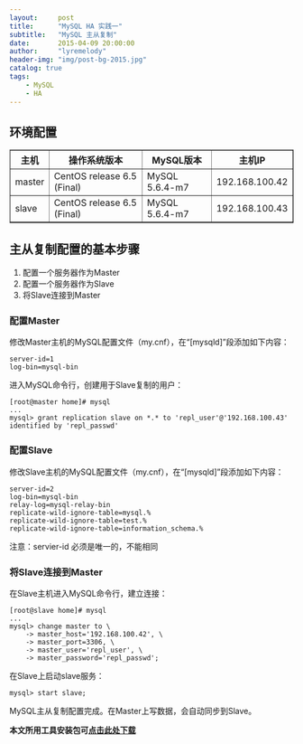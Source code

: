 ```yaml
---
layout:     post
title:      "MySQL HA 实践一" 
subtitle:   "MySQL 主从复制"  
date:       2015-04-09 20:00:00
author:     "lyremelody"
header-img: "img/post-bg-2015.jpg"
catalog: true
tags:
    - MySQL
    - HA
---
```


## 环境配置
<table border="1" cellpadding="10">
<tr>
	<th>主机</th>
	<th>操作系统版本</th>
	<th>MySQL版本</th>
	<th>主机IP</th>
</tr>
<tr>
	<td>master</td>
	<td>CentOS release 6.5 (Final)</td>
	<td>MySQL 5.6.4-m7</td>
	<td>192.168.100.42</td>
</tr>
<tr>
	<td>slave</td>
	<td>CentOS release 6.5 (Final)</td>
	<td>MySQL 5.6.4-m7</td>
	<td>192.168.100.43</td>
</tr>
</table>

## 主从复制配置的基本步骤
<ol>
<li>配置一个服务器作为Master</li>
<li>配置一个服务器作为Slave</li>
<li>将Slave连接到Master</li>
</ol>

### 配置Master
修改Master主机的MySQL配置文件（my.cnf），在“[mysqld]”段添加如下内容：

	server-id=1
	log-bin=mysql-bin

进入MySQL命令行，创建用于Slave复制的用户：

	[root@master home]# mysql
	...
	mysql> grant replication slave on *.* to 'repl_user'@'192.168.100.43' identified by 'repl_passwd'

### 配置Slave
修改Slave主机的MySQL配置文件（my.cnf），在“[mysqld]”段添加如下内容：

	server-id=2
	log-bin=mysql-bin
	relay-log=mysql-relay-bin
	replicate-wild-ignore-table=mysql.%
	replicate-wild-ignore-table=test.%
	replicate-wild-ignore-table=information_schema.%

注意：servier-id 必须是唯一的，不能相同

### 将Slave连接到Master
在Slave主机进入MySQL命令行，建立连接：
	
	[root@slave home]# mysql
	...
	mysql> change master to \
		-> master_host='192.168.100.42', \
		-> master_port=3306, \
		-> master_user='repl_user', \
		-> master_password='repl_passwd';

在Slave上启动slave服务：
	
	mysql> start slave;

MySQL主从复制配置完成。在Master上写数据，会自动同步到Slave。

<b>本文所用工具安装包可<a href="https://github.com/lyremelody/package-repositories" target="_blank">点击此处下载</a></b>

